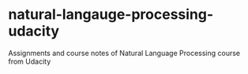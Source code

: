# natural-langauge-processing-udacity
Assignments and course notes of Natural Language Processing course from Udacity
